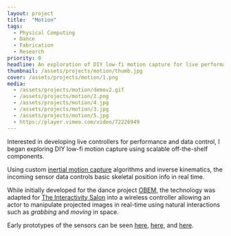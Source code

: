 ```yaml
---
layout: project
title:  "Motion"
tags:
  - Physical Computing
  - Dance
  - Fabrication
  - Research
priority: 0
headline: An exploration of DIY low-fi motion capture for live performance
thumbnail: /assets/projects/motion/thumb.jpg
cover: /assets/projects/motion/1.png
media:
  - /assets/projects/motion/demov2.gif
  - /assets/projects/motion/2.png
  - /assets/projects/motion/4.jpg
  - /assets/projects/motion/3.jpg
  - /assets/projects/motion/5.jpg
  - https://player.vimeo.com/video/72226949
---
```


Interested in developing live controllers for performance and data control, I began exploring DIY low-fi motion capture using scalable off-the-shelf components.

Using custom [inertial motion capture](http://en.wikipedia.org/wiki/Motion_capture#Inertial_systems) algorithms and inverse kinematics, the incoming sensor data controls basic skeletal position info in real time.

While initially developed for the dance project [OBEM](obem), the technology was adapted for [The Interactivity Salon](salon) into a wireless controller allowing an actor to manipulate projected images in real-time using natural interactions such as *grabbing* and *moving* in space.

Early prototypes of the sensors can be seen [here](http://blog.ivaylogetov.com/post/58100092807/working-hard-at-becoming-a-cyborg-test-for-an), [here](http://blog.ivaylogetov.com/post/58110856627/first-test-of-a-low-cost-mostly-accurate-inertial), and [here](http://blog.ivaylogetov.com/post/63339897815/second-prototype-i-dont-have-to-tape-it-to).

